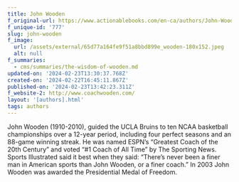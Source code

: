 ```yaml
---
title: John Wooden
f_original-url: https://www.actionablebooks.com/en-ca/authors/John-Wooden/
f_unique-id: '777'
slug: john-wooden
f_image:
  url: /assets/external/65d77a164fe9f51a8bbd899e_wooden-180x152.jpeg
  alt: null
f_summaries:
  - cms/summaries/the-wisdom-of-wooden.md
updated-on: '2024-02-23T13:30:37.768Z'
created-on: '2024-02-22T16:45:11.867Z'
published-on: '2024-02-23T13:42:23.311Z'
f_website-2: http://www.coachwooden.com/
layout: '[authors].html'
tags: authors
---
```


John Wooden (1910-2010), guided the UCLA Bruins to ten NCAA basketball championships over a 12-year period, including four perfect seasons and an 88-game winning streak. He was named ESPN’s “Greatest Coach of the 20th Century” and voted “#1 Coach of All Time” by The Sporting News. Sports Illustrated said it best when they said: “There’s never been a finer man in American sports than John Wooden, or a finer coach.” In 2003 John Wooden was awarded the Presidential Medal of Freedom.

